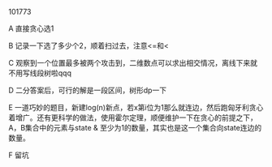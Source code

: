 101773

A 直接贪心选1

B 记录一下选了多少个2，顺着扫过去，注意<=和<

C 观察到一个位置最多被两个攻击到，二维数点可以求出相交情况，离线下来就不用写线段树啦qqq

D 二分答案后，可行的解是一段区间，树形dp一下

E 一道巧妙的题目，新建log(n)新点，若x第i位为1那么就连边，然后跑匈牙利贪心着增广。还有更科学的做法，使用霍尔定理，顺便维护一下在贪心的前提之下，A，B集合中的元素与state & 至少为1的数量，其实也是这一个集合向state连边的数量。

F 留坑
